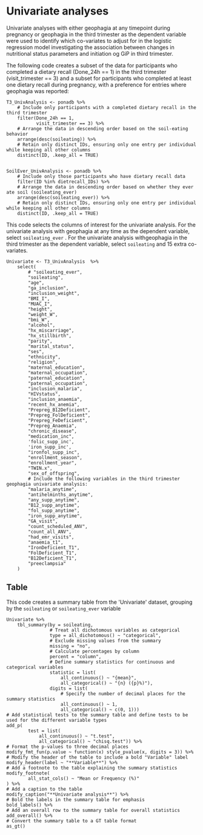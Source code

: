# Univariate analyses
Univariate analyses with either geophagia at any timepoint during pregnancy or geophagia in the third trimester as the dependent variable were used to identify which co-variates to adjust for in the logistic regression model investigating the association between changes in nutritional status parameters and initiation og GiP in third trimester. 

The following code creates a subset of the data for participants who completed a dietary recall (Done_24h == 1) in the third trimester (visit_trimester == 3) and a subset for participants who completed at least one dietary recall during pregnancy, with a preference for entries where geophagia was reported:

```{r}
T3_UnivAnalysis <- ponadb %>%
    # Include only participants with a completed dietary recall in the third trimester
    filter(Done_24h == 1,
           visit_trimester == 3) %>% 
    # Arrange the data in descending order based on the soil-eating behavior
    arrange(desc(soileating)) %>%
    # Retain only distinct IDs, ensuring only one entry per individual while keeping all other columns
    distinct(ID, .keep_all = TRUE)


SoilEver_UnivAnalysis <- ponadb %>%
    # Include only those participants who have dietary recall data
    filter(ID %in% dietrecall_IDs) %>%  
    # Arrange the data in descending order based on whether they ever ate soil (soileating_ever)
    arrange(desc(soileating_ever)) %>%
    # Retain only distinct IDs, ensuring only one entry per individual while keeping all other columns
    distinct(ID, .keep_all = TRUE)

```

This code selects the columns of interest for the univariate analysis. For the univariate analysis with geophagia at any time as the dependent variable, select `soileating_ever` . For the univariate analysis withgeophagia in the third trimester as the dependent variable, select `soileating` and 15 extra co-variates.

```{r}
Univariate <- T3_UnivAnalysis  %>%
    select(
        # "soileating_ever",
        "soileating",
        "age",
        "ga_inclusion",
        "inclusion_weight",
        "BMI_I",
        "MUAC_I",
        "height",
        "weight_W",
        "bmi_W",
        "alcohol",
        "hx_miscarriage",
        "hx_stillbirth",
        "parity",
        "marital_status",
        "ses",
        "ethnicity",
        "religion",
        "maternal_education",
        "maternal_occupation",
        "paternal_education",
        "paternal_occupation",
        "inclusion_malaria",
        "HIVstatus",
        "inclusion_anaemia",
        "recent_hx_anemia",
        "Prepreg_B12Deficient",
        "Prepreg_FolDeficient",
        "Prepreg_FeDeficient",
        "Prepreg_Anaemia",
        "chronic_disease",
        "medication_inc",
        'folic_supp_inc',
        'iron_supp_inc',
        "ironfol_supp_inc",
        "enrollment_season",
        "enrollment_year",
        "TWIN.x",
        "sex_of_offspring",
        # Include the following variables in the third trimester geophagia univariate analysis:
        "malaria_anytime",
        "antihelminths_anytime",
        "any_supp_anytime",
        "B12_supp_anytime",
        "fol_supp_anytime",
        "iron_supp_anytime",
        "GA_visit",
        "count_scheduled_ANV",
        "count_all_ANV",
        "had_emr_visits",
        "anaemia_t1",
        "IronDeficient_T1",
        "FolDeficient_T1",
        "B12Deficient_T1",
        "preeclampsia"
    )
```

## Table
This code creates a summary table from the 'Univariate' dataset, grouping by the `soileating` or `soileating_ever` variable

```{r}
Univariate %>%
    tbl_summary(by = soileating, 
                # Treat all dichotomous variables as categorical
                type = all_dichotomous() ~ "categorical", 
                # Exclude missing values from the summary
                missing = "no",  
                # Calculate percentages by column
                percent = "column",
                # Define summary statistics for continuous and categorical variables
                statistic = list(                    
                    all_continuous() ~ "{mean}",    
                    all_categorical() ~ "{n} ({p}%)"),  
                digits = list(                       
                    # Specify the number of decimal places for the summary statistics
                    all_continuous() ~ 1,           
                    all_categorical() ~ c(0, 1)))
# Add statistical tests to the summary table and define tests to be used for the different variable types
add_p(
        test = list(                            
            all_continuous() ~ "t.test",       
            all_categorical() ~ "chisq.test")) %>%  
# Format the p-values to three decimal places 
modify_fmt_fun(p.value ~ function(x) style_pvalue(x, digits = 3)) %>%
# Modify the header of the table to include a bold "Variable" label
modify_header(label ~ "**Variable**") %>%
# Add a footnote to the table explaining the summary statistics
modify_footnote(
        all_stat_cols() ~ "Mean or Frequency (%)"  
) %>%
# Add a caption to the table
modify_caption("**Univariate analysis**") %>%
# Bold the labels in the summary table for emphasis
bold_labels() %>%
# Add an overall row to the summary table for overall statistics
add_overall() %>%
# Convert the summary table to a GT table format 
as_gt()
```

